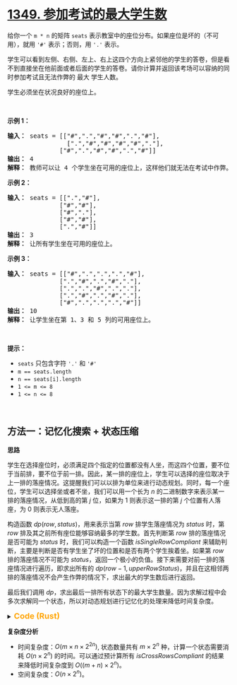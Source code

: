 # [1349. 参加考试的最大学生数][_1349]

<p>给你一个 <code>m * n</code> 的矩阵 <code>seats</code> 表示教室中的座位分布。如果座位是坏的（不可用），就用 <code>'#'</code> 表示；否则，用 <code>'.'</code> 表示。</p>

<p>学生可以看到左侧、右侧、左上、右上这四个方向上紧邻他的学生的答卷，但是看不到直接坐在他前面或者后面的学生的答卷。请你计算并返回该考场可以容纳的同时参加考试且无法作弊的 最大 学生人数。</p>

<p>学生必须坐在状况良好的座位上。</p>

<p>&nbsp;</p>

<strong>示例 1：</strong>

<pre>
<strong>输入：</strong> seats = [["#",".","#","#",".","#"],
                [".","#","#","#","#","."],
              ["#",".","#","#",".","#"]]
<strong>输出：</strong> 4
<strong>解释：</strong> 教师可以让 4 个学生坐在可用的座位上，这样他们就无法在考试中作弊。
</pre>

<strong>示例 2：</strong>

<pre>
<strong>输入：</strong> seats = [[".","#"],
              ["#","#"],
              ["#","."],
              ["#","#"],
              [".","#"]]
<strong>输出：</strong> 3
<strong>解释：</strong> 让所有学生坐在可用的座位上。
</pre>

<strong>示例 3：</strong>

<pre>
<strong>输入：</strong> seats = [["#",".",".",".","#"],
              [".","#",".","#","."],
              [".",".","#",".","."],
              [".","#",".","#","."],
              ["#",".",".",".","#"]]
<strong>输出：</strong> 10
<strong>解释：</strong> 让学生坐在第 1、3 和 5 列的可用座位上。
</pre>

<p>&nbsp;</p>

<strong>提示：</strong>

- <code>seats</code> 只包含字符 <code>'.'</code> 和 <code>'#'</code>
- <code>m == seats.length</code>
- <code>n == seats[i].length</code>
- <code>1 <= m <= 8</code>
- <code>1 <= n <= 8</code>

<p>&nbsp;</p>

## 方法一：记忆化搜索 + 状态压缩

<strong>思路</strong>

学生在选择座位时，必须满足四个指定的位置都没有人坐，而这四个位置，要不位于当前排，要不位于前一排。因此，某一排的座位上，学生可以选择的座位取决于上一排的落座情况。这提醒我们可以以排为单位来进行动态规划。同时，每一个座位，学生可以选择坐或者不坐，我们可以用一个长为 $n$ 的二进制数字来表示某一排的落座情况，从低到高的第 $j$ 位，如果为 $1$ 则表示这一排的第 $j$ 个位置有人落座，为 $0$ 则表示无人落座。

构造函数 $dp(row,status)$，用来表示当第 $row$ 排学生落座情况为 $status$ 时，第 $row$ 排及其之前所有座位能够容纳最多的学生数。首先判断第 $row$ 排的落座情况是否可能为 $status$ 时，我们可以构造一个函数 $isSingleRowCompliant$ 来辅助判断，主要是判断是否有学生坐了坏的位置和是否有两个学生挨着坐。如果第 $row$ 排的落座情况不可能为 $status$，返回一个极小的负值。接下来需要对前一排的落座情况进行遍历，即求出所有的 $dp(row−1,upperRowStatus)$，并且在这相邻两排的落座情况不会产生作弊的情况下，求出最大的学生数后进行返回。

最后我们调用 $dp$，求出最后一排所有状态下的最大学生数量。因为求解过程中会多次求解同一个状态，所以对动态规划进行记忆化的处理来降低时间复杂度。

<details><summary><font size="4" color="orange"><strong>Code (Rust)</strong></font></summary>

```rust
use std::collections::HashMap;

impl Solution {
    pub fn max_students(seats: Vec<Vec<char>>) -> i32 {
        fn is_single_row_compliant(
            seats: &[Vec<char>],
            status: usize,
            n: usize,
            row: usize,
        ) -> bool {
            // for j in 0..n {
            //     if (status >> j) & 1 == 1 {
            //         if seats[row][j] == '#' {
            //             return false;
            //         }
            //         if j > 0 && (status >> (j - 1)) & 1 == 1 {
            //             return false;
            //         }
            //     }
            // }
            // true 等同实现逻辑
            (0..n).all(|j| {
                if (status & (1 << j)) == 0 {
                    true
                } else {
                    seats[row][j] != '#' && (j == 0 || (status & (1 << (j - 1))) == 0)
                }
            })
        }

        fn is_cross_rows_compliant(status: usize, upper_row_status: usize, n: usize) -> bool {
            // for j in 0..n {
            //     if (status >> j) & 1 == 1 {
            //         if j > 0 && (upper_row_status >> (j - 1)) & 1 == 1 {
            //             return false;
            //         }
            //         if j < n - 1 && (upper_row_status >> (j + 1)) & 1 == 1 {
            //             return false;
            //         }
            //     }
            // }
            // true 等同实现逻辑
            (0..n).all(|j| {
                if (status & (1 << j)) == 0 {
                    true
                } else {
                    // 检查当前行的第 j 个座位是否被占用
                    // 如果被占用，检查上一行的第 j-1 个座位是否未被占用（对于 j > 0 的情况）
                    // 或者检查下一行的第 j+1 个座位是否未被占用（对于 j < n - 1 的情况）
                    (j == 0 || (upper_row_status & (1 << (j - 1))) == 0)
                        && (j == n - 1 || (upper_row_status & (1 << (j + 1))) == 0)
                }
            })
        }

        fn bit_count(mut bits: usize) -> i32 {
            bits = bits - ((bits >> 1) & 0x55555555);
            bits = (bits & 0x33333333) + ((bits >> 2) & 0x33333333);
            bits = (bits + (bits >> 4)) & 0x0f0f0f0f;
            bits = (bits + (bits >> 8)) & 0x00ff00ff;
            bits = (bits + (bits >> 16)) & 0x0000ffff;
            bits as i32
        }

        fn dp(
            seats: &Vec<Vec<char>>,
            row: usize,
            status: usize,
            n: usize,
            memo: &mut HashMap<i64, i32>,
        ) -> i32 {
            // let key = ((row << n) + status) as i64; 等同实现逻辑
            let key = ((row << n) | status) as i64;

            if !memo.contains_key(&key) {
                if !is_single_row_compliant(seats, status, n, row) {
                    memo.insert(key, i32::MIN);
                    return i32::MIN;
                }

                let students = bit_count(status);

                if row == 0 {
                    memo.insert(key, students);
                    return students;
                }

                let mut mx = 0;
                for upper_row_status in 0..(1 << n) {
                    if is_cross_rows_compliant(status, upper_row_status, n) {
                        mx = mx.max(dp(seats, row - 1, upper_row_status, n, memo));
                    }
                }
                memo.insert(key, students + mx);
            }
            *memo.get(&key).unwrap()
        }

        let mut mx = 0;
        let m = seats.len();
        let n = seats[0].len();
        let mut memo = HashMap::<i64, i32>::new();
        (0..(1 << n)).for_each(|i| mx = mx.max(dp(&seats, m - 1, i, n, &mut memo)));
        mx
    }
}

# [cfg(test)]
mod tests {
    use crate::leet_code::Solution;

    #[test]
    fn test_max_students() {
        assert_eq!(
            Solution::max_students(vec![
                vec!['#', '.', '#', '#', '.', '#'],
                vec!['.', '#', '#', '#', '#', '.'],
                vec!['#', '.', '#', '#', '.', '#']
            ]),
            4
        );
        assert_eq!(
            Solution::max_students(vec![
                vec!['.', '#'],
                vec!['#', '#'],
                vec!['#', '.'],
                vec!['#', '#'],
                vec!['.', '#']
            ]),
            3
        );
        assert_eq!(
            Solution::max_students(vec![
                vec!['#', '.', '.', '.', '#'],
                vec!['.', '#', '.', '#', '.'],
                vec!['.', '.', '#', '.', '.'],
                vec!['.', '#', '.', '#', '.'],
                vec!['#', '.', '.', '.', '#']
            ]),
            10
        );
    }
}
```

</details>

<strong>复杂度分析</strong>

- 时间复杂度：$O(m \times n \times 2^{2n})$, 状态数量共有 $m \times 2^n$ 种，计算一个状态需要消耗 $O(n \times 2^n)$ 的时间。可以通过预计算所有 $isCrossRowsCompliant$ 的结果来降低时间复杂度到 $O((m + n) \times 2^n)$。
- 空间复杂度：$O(n \times 2^n)$。

[_1349]: https://leetcode.cn/problems/maximum-students-taking-exam/description/
